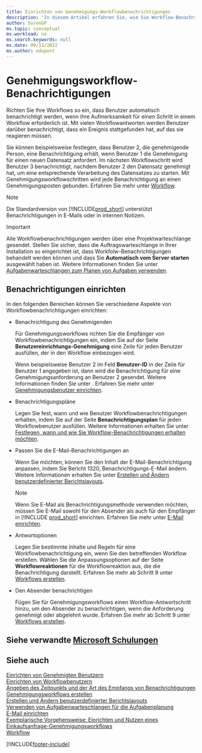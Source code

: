 ```yaml
---
title: Einrichten von Genehmigungs-Workflowbenachrichtigungen
description: 'In diesem Artikel erfahren Sie, wie Sie Workflow-Benachrichtigungen festlegen, um einen Benutzer zu warnen, dass ein Ereignis eingetreten ist, auf das er reagieren muss; eine Workflow-Reaktion ist erforderlich.'
author: SorenGP
ms.topic: conceptual
ms.workload: na
ms.search.keywords: null
ms.date: 09/13/2022
ms.author: edupont
---
```

# <a name="approval-workflow-notifications" />Genehmigungsworkflow-Benachrichtigungen

Richten Sie Ihre Workflows so ein, dass Benutzer automatisch benachrichtigt werden, wenn ihre Aufmerksamkeit für einen Schritt in einem Workflow erforderlich ist. Mit vielen Workflowantworten werden Benutzer darüber benachrichtigt, dass ein Ereignis stattgefunden hat, auf das sie reagieren müssen.

Sie können beispielsweise festlegen, dass Benutzer 2, die genehmigende Person, eine Benachrichtigung erhält, wenn Benutzer 1 die Genehmigung für einen neuen Datensatz anfordert. Im nächsten Workflowschritt wird Benutzer 3 benachrichtigt, nachdem Benutzer 2 den Datensatz genehmigt hat, um eine entsprechende Verarbeitung des Datensatzes zu starten. Mit Genehmigungsworkflowschritten wird jede Benachrichtigung an einen Genehmigungsposten gebunden. Erfahren Sie mehr unter [Workflow](across-workflow.md).  

> [!NOTE]  
> Die Standardversion von [!INCLUDE[prod_short](includes/prod_short.md)] unterstützt Benachrichtigungen in E-Mails oder in internen Notizen.  

> [!IMPORTANT]  
> Alle Workflowbenachrichtigungen werden über eine Projektwarteschlange gesendet. Stellen Sie sicher, dass die Auftragswarteschlange in Ihrer Installation so eingerichtet ist, dass Workfolw-Benachrichtigungen behandelt werden können und dass Sie **Automatisch vom Server starten** ausgewählt haben ist. Weitere Informationen finden Sie unter [Aufgabenwarteschlangen zum Planen von Aufgaben verwenden](admin-job-queues-schedule-tasks.md).

## <a name="set-up-notifications" />Benachrichtigungen einrichten

In den folgenden Bereichen können Sie verschiedene Aspekte von Workflowbenachrichtigungen einrichten:  

* Benachrichtigung des Genehmigenden

  Für Genehmigungsworkflows richten Sie die Empfänger von Workflowbenachrichtigungen ein, indem Sie auf der Seite **Benutzereinrichtungs-Genehmigung** eine Zeile für jeden Benutzer ausfüllen, der in den Workflow einbezogen wird.  

  Wenn beispielsweise Benutzer 2 im Feld **Benutzer-ID** in der Zeile für Benutzer 1 angegeben ist, dann wird die Benachrichtigung für eine Genehmigungsanforderung an Benutzer 2 gesendet. Weitere Informationen finden Sie unter . Erfahren Sie mehr unter [Genehmigungsbenutzer einrichten](across-how-to-set-up-approval-users.md). 
  
* Benachrichtigungspläne

  Legen Sie fest, wann und wie Benutzer Workflowbenachrichtigungen erhalten, indem Sie auf der Seite **Benachrichtigungsplan** für jeden Workflowbenutzer ausfüllen. Weitere Informationen erhalten Sie unter [Festlegen, wann und wie Sie Workflow-Benachrichtigungen erhalten möchten](across-how-to-specify-when-and-how-to-receive-notifications.md). 
  
* Passen Sie die E-Mail-Benachrichtigungen an

  Wenn Sie möchten, können Sie den Inhalt der E-Mail-Benachrichtigung anpassen, indem Sie Bericht 1320, Benachrichtigungs-E-Mail ändern. Weitere Informationen erhalten Sie unter [Erstellen und Ändern benutzerdefinierter Berichtslayouts](ui-how-create-custom-report-layout.md).  

  > [!NOTE]
  > Wenn Sie E-Mail als Benachrichtigungsmethode verwenden möchten, müssen Sie E-Mail sowohl für den Absender als auch für den Empfänger in [!INCLUDE [prod_short](includes/prod_short.md)] einrichten. Erfahren Sie mehr unter [E-Mail einrichten](admin-how-setup-email.md).
  
* Antwortoptionen

  Legen Sie bestimmte Inhalte und Regeln für eine Workflowbenachrichtigung ein, wenn Sie den betreffenden Workflow erstellen. Wählen Sie die Anpassungsoptionen auf der Seite **Workflowreaktionen** für die Workflowreaktion aus, die die Benachrichtigung darstellt. Erfahren Sie mehr ab Schritt 9 unter [ Workflows erstellen](across-how-to-create-workflows.md#to-create-a-workflow). 
  
* Den Absender benachrichtigen

  Fügen Sie für Genehmigungsworkflows einen Workflow-Antwortschritt hinzu, um den Absender zu benachrichtigen, wenn die Anforderung genehmigt oder abgelehnt wurde. Erfahren Sie mehr ab Schritt 9 unter [ Workflows erstellen](across-how-to-create-workflows.md#to-create-a-workflow).   

## <a name="see-related-microsoft-trainingtrainingmodulescreate-workflows" />Siehe verwandte [Microsoft Schulungen](/training/modules/create-workflows/)

## <a name="see-also" />Siehe auch

[Einrichten von Genehmigten Benutzern](across-how-to-set-up-approval-users.md)  
[Einrichten von Workflowbenutzern](across-how-to-set-up-workflow-users.md)  
[Angeben des Zeitpunkts und der Art des Empfangs von Benachrichtigungen](across-how-to-specify-when-and-how-to-receive-notifications.md)  
[Genehmigungsworkflows erstellen](across-how-to-create-workflows.md)  
[Erstellen und Ändern benutzerdefinierter Berichtslayouts](ui-how-create-custom-report-layout.md)  
[Verwenden von Aufgabenwarteschlangen für die Aufgabenplanung](admin-job-queues-schedule-tasks.md)  
[E-Mail einrichten](admin-how-setup-email.md)  
[Exemplarische Vorgehensweise: Einrichten und Nutzen eines Einkaufsanfrage-Genehmigungsworkflows](walkthrough-setting-up-and-using-a-purchase-approval-workflow.md)  
[Workflow](across-workflow.md)  

[!INCLUDE[footer-include](includes/footer-banner.md)]
